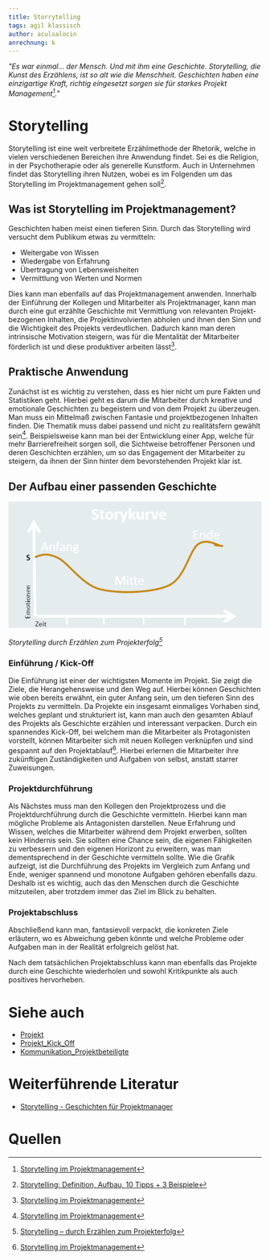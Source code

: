 ```yaml
---
title: Storrytelling
tags: agil klassisch
author: aculsalocin
anrechnung: k
---
```




*"Es war einmal… der Mensch. Und mit ihm eine Geschichte. Storytelling, die Kunst des Erzählens, ist so alt wie die Menschheit. Geschichten haben eine einzigartige Kraft, richtig eingesetzt sorgen sie für starkes Projekt Management[^1]."*

# Storytelling

Storytelling ist eine weit verbreitete Erzählmethode der Rhetorik, welche in vielen verschiedenen Bereichen ihre Anwendung findet. Sei es die Religion, in der Psychotherapie oder als generelle Kunstform. Auch in Unternehmen findet das Storytelling ihren Nutzen, wobei es im Folgenden um das Storytelling im Projektmanagement gehen soll[^2].


## Was ist Storytelling im Projektmanagement?

Geschichten haben meist einen tieferen Sinn. Durch das Storytelling wird versucht dem Publikum etwas zu vermitteln:

* Weitergabe von Wissen
* Wiedergabe von Erfahrung 
* Übertragung von Lebensweisheiten
* Vermittlung von Werten und Normen

Dies kann man ebenfalls auf das Projektmanagement anwenden. Innerhalb der Einführung der Kollegen und Mitarbeiter als Projektmanager, kann man durch eine gut erzählte Geschichte mit Vermittlung von relevanten Projekt-bezogenen Inhalten, die Projektinvolvierten abholen und ihnen den Sinn und die Wichtigkeit des Projekts verdeutlichen. Dadurch kann man deren intrinsische Motivation steigern, was für die Mentalität der Mitarbeiter förderlich ist und diese produktiver arbeiten lässt[^1]. 


## Praktische Anwendung

Zunächst ist es wichtig zu verstehen, dass es hier nicht um pure Fakten und Statistiken geht. Hierbei geht es darum die Mitarbeiter durch kreative und emotionale Geschichten zu begeistern und von dem Projekt zu überzeugen. Man muss ein Mittelmaß zwischen Fantasie und projektbezogenen Inhalten finden. Die Thematik muss dabei passend und nicht zu realitätsfern gewählt sein[^1]. Beispielsweise kann man bei der Entwicklung einer App, welche für mehr Barrierefreiheit sorgen soll, die Sichtweise betroffener Personen und deren Geschichten erzählen, um so das Engagement der Mitarbeiter zu steigern, da ihnen der Sinn hinter dem bevorstehenden Projekt klar ist.

  
## Der Aufbau einer passenden Geschichte




![Storykurve](Storrytelling/Storytelling.png)

*Storytelling durch Erzählen zum Projekterfolg[^3]*

### Einführung / Kick-Off

Die Einführung ist einer der wichtigsten Momente im Projekt. Sie zeigt die Ziele, die Herangehensweise und den Weg auf. Hierbei können Geschichten wie oben bereits erwähnt, ein guter Anfang sein, um den tieferen Sinn des Projekts zu vermitteln. Da Projekte ein insgesamt einmaliges Vorhaben sind, welches geplant und strukturiert ist, kann man auch den gesamten Ablauf des Projekts als Geschichte erzählen und interessant verpacken. Durch ein spannendes Kick-Off, bei welchem man die Mitarbeiter als Protagonisten vorstellt, können Mitarbeiter sich mit neuen Kollegen verknüpfen und sind gespannt auf den Projektablauf[^1]. Hierbei erlernen die Mitarbeiter ihre zukünftigen Zuständigkeiten und Aufgaben von selbst, anstatt starrer Zuweisungen.


### Projektdurchführung

Als Nächstes muss man den Kollegen den Projektprozess und die Projektdurchführung durch die Geschichte vermitteln. Hierbei kann man mögliche Probleme als Antagonisten darstellen. Neue Erfahrung und Wissen, welches die Mitarbeiter während dem Projekt erwerben, sollten kein Hindernis sein. Sie sollten eine Chance sein, die eigenen Fähigkeiten zu verbessern und den eigenen Horizont zu erweitern, was man dementsprechend in der Geschichte vermitteln sollte. Wie die Grafik aufzeigt, ist die Durchführung des Projekts im Vergleich zum Anfang und Ende, weniger spannend und monotone Aufgaben gehören ebenfalls dazu. Deshalb ist es wichtig, auch das den Menschen durch die Geschichte mitzuteilen, aber trotzdem immer das Ziel im Blick zu behalten.


### Projektabschluss

Abschließend kann man, fantasievoll verpackt, die konkreten Ziele erläutern, wo es Abweichung geben könnte und welche Probleme oder Aufgaben man in der Realität erfolgreich gelöst hat.

Nach dem tatsächlichen Projektabschluss kann man ebenfalls das Projekte durch eine Geschichte wiederholen und sowohl Kritikpunkte als auch positives hervorheben.

# Siehe auch

* [Projekt](Projekt.md)
* [Projekt_Kick_Off](Projekt_Kick_Off.md)
* [Kommunikation_Projektbeteiligte](Kommunikation_Projektbeteiligte.md)

# Weiterführende Literatur

* [Storytelling - Geschichten für Projektmanager](https://www.gohswriter.de/storytelling-geschichten-fuer-projektmanager/)

# Quellen

[^1]: [Storytelling im Projektmanagement](https://zistemo.de/blog/storytelling-im-projektmanagement/)
[^2]: [Storytelling: Definition, Aufbau, 10 Tipps + 3 Beispiele](https://karrierebibel.de/storytelling/)
[^3]: [Storytelling – durch Erzählen zum Projekterfolg](https://docplayer.org/31538949-Storytelling-durch-erzaehlen-zum-projekterfolg.html)
[^4]: [Storytelling (Methode)](https://de.wikipedia.org/wiki/Storytelling_(Methode))
